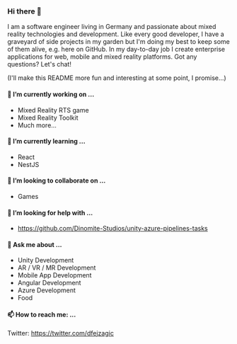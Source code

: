 ### Hi there 👋

I am a software engineer living in Germany and passionate about mixed reality technologies and development. Like every good developer, I have a graveyard of side projects in my garden but I'm doing my best to keep some of them alive, e.g. here on GitHub. In my day-to-day job I create enterprise applications for web, mobile and mixed reality platforms. Got any questions? Let's chat!

(I'll make this README more fun and interesting at some point, I promise...)

#### 🔭 I’m currently working on ...

- Mixed Reality RTS game
- Mixed Reality Toolkit
- Much more...

#### 🌱 I’m currently learning ...

- React
- NestJS

#### 👯 I’m looking to collaborate on ...

- Games

#### 🤔 I’m looking for help with ...

- https://github.com/Dinomite-Studios/unity-azure-pipelines-tasks

#### 💬 Ask me about ...

- Unity Development
- AR / VR / MR Development
- Mobile App Development
- Angular Development
- Azure Development
- Food

#### 📫 How to reach me: ...

Twitter: https://twitter.com/dfejzagic
